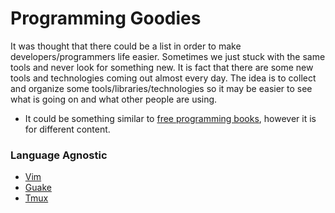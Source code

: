 # Programming Goodies
It was thought that there could be a list in order to make
developers/programmers life easier. Sometimes we just stuck with the same tools
and never look for something new. It is fact that there are some new tools and
technologies coming out almost every day. The idea is to collect and organize
some tools/libraries/technologies so it may be easier to see what is going on
and what other people are using.

* It could be something similar to [free programming
  books](https://github.com/vhf/free-programming-books), however it is for
  different content.

### Language Agnostic

* [Vim](https://github.com/vim/vim)
* [Guake](https://github.com/Guake/guake)
* [Tmux](https://github.com/tmux/tmux)


